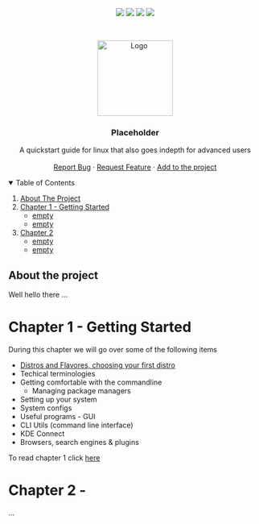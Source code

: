 <p align="center">
<img src=https://img.shields.io/github/stars/Reikimann/Placeholder?style=for-the-badge&logo=appveyor&color=blue/>
<img src=https://img.shields.io/github/forks/Reikimann/Placeholder?style=for-the-badge&logo=appveyor&color=blue/>
<img src=https://img.shields.io/github/issues/Reikimann/Placeholder?style=for-the-badge&logo=appveyor&color=informational/>
<img src=https://img.shields.io/github/issues-pr/Reikimann/Placeholder?style=for-the-badge&logo=appveyor&color=informational/>
</p>
<br />
<p align="center">
    <img src="assets/logo.png" alt="Logo" width="150" height="150">

  <h3 align="center">Placeholder</h3>

  <p align="center">
    A quickstart guide for linux that also goes indepth for advanced users  
    <br />
    <br />
    <a href="https://github.com/Reikimann/Placeholder/issues">Report Bug</a>
    ·
    <a href="https://github.com/Reikimann/Placeholder/issues">Request Feature</a>
      ·
    <a href="https://github.com/Reikimann/Placeholder/pulls">Add to the project</a>
  </p>
</p>

<details open="open">
  <summary>Table of Contents</summary>
  <ol>
    <li>
      <a href="#about-the-project">About The Project</a>
    </li>
    <li>
      <a href="#chapter-1-getting-started">Chapter 1 - Getting Started</a>
      <ul>
        <li><a href="#">empty</a></li>
        <li><a href="#">empty</a></li>
      </ul>
    <li>
      <a href="#chapter-2">Chapter 2</a>
      <ul>
        <li><a href="#">empty</a></li>
        <li><a href="#">empty</a></li>
      </ul>
    </li>
  </ol>
</details>

## About the project

Well hello there
...


# Chapter 1 - Getting Started

During this chapter we will go over some of the following items

- [Distros and Flavores, choosing your first distro](Chapter_1/distros.md)
- Techical terminologies
- Getting comfortable with the commandline
  - Managing package managers
- Setting up your system
- System configs
- Useful programs - GUI
- CLI Utils (command line interface)
- KDE Connect
- Browsers, search engines & plugins

To read chapter 1 click [here]()


# Chapter 2 -

...

